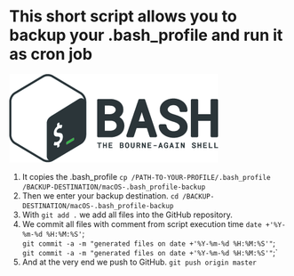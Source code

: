 # This short script allows you to backup your .bash_profile and run it as cron job
![Bash Logo](images/bash_logo.png)

1. It copies the .bash_profile 
`cp /PATH-TO-YOUR-PROFILE/.bash_profile /BACKUP-DESTINATION/macOS-.bash_profile-backup`
2. Then we enter your backup destination.
`cd /BACKUP-DESTINATION/macOS-.bash_profile-backup`
3. With `git add .` we add all files into the GitHub repository.
4. We commit all files with comment from script execution time
`date +'%Y-%m-%d %H:%M:%S'`;<br>`git commit -a -m "generated files on date +'%Y-%m-%d %H:%M:%S'"`;
`git commit -a -m "generated files on date +'%Y-%m-%d %H:%M:%S'"`;`
5. And at the very end we push to GitHub. `git push origin master`
